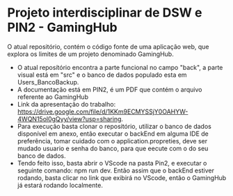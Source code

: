 # Projeto interdisciplinar de DSW e PIN2 - GamingHub

O atual repositório, contém o código fonte de uma aplicação web, que explora os limites de um projeto denominado GamingHub.


- O atual reposítório encontra a parte funcional no campo "back", a parte visual está em "src" e o banco de dados populado esta em Users_BancoBackup.
- A documentação está em PIN2, é um PDF que contém o arquivo referente ao GamingHub
- Link da apresentação do trabalho: https://drive.google.com/file/d/1KKm9ECMYSSjY0OAHYW-4WQN15ol0gQyy/view?usp=sharing.
- Para execução basta clonar o repositório, utilizar o banco de dados disponível em anexo, então executar o backEnd em alguma IDE de preferência, tomar cuidado com o application.propreties, deve ser mudado usuario e senha do banco, para que eecute com o do seu banco de dados.
- Tendo feito isso, basta abrir o VScode na pasta Pin2, e executar o seguinte comando: npm run dev. Então assim que o backEnd estiver rodando, basta clicar no link que exibirá no VScode, então o GamingHub já estará rodando localmente.

